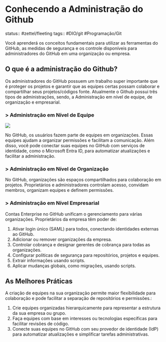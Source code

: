 # Conhecendo a Administração do Github
status:: #zettel/fleeting 
tags:: #DIO/git #Programação/Git 

Você aprenderá os conceitos fundamentais para utilizar as ferramentas do GitHub, as medidas de segurança e os controle disponíveis para administradores do GitHub em uma organização ou empresa.
## O que é a administração do Github?

Os administradores do GitHub possuem um trabalho super importante que é proteger os projetos e garantir que as equipes certas possam colaborar e compartilhar seus projetos/códigos fonte. Atualmente o Github possui três tipos de administrações, sendo, a Administração em nível de equipe, de organização e empresarial.

### > **Administração em Nível de Equipe**

![](https://aline-antunes.gitbook.io/~gitbook/image?url=https:%2F%2F74136188-files.gitbook.io%2F%7E%2Ffiles%2Fv0%2Fb%2Fgitbook-x-prod.appspot.com%2Fo%2Fspaces%252F2HZbEqnaq1Y4YcnxMtW1%252Fuploads%252FHJkj6x8Mnz6zrWxdsUWH%252FAdministra%25C3%25A7%25C3%25A3o%2520no%2520n%25C3%25ADvel%2520da%2520equipe.png%3Falt=media%26token=1399a138-e409-4b60-afaf-dadc59abf6cf&width=768&dpr=4&quality=100&sign=77e1eb30639a16a6e4e9dabbbce8ecf0bc0ec13b203c095298764d5ab94c69f6)

No GitHub, os usuários fazem parte de equipes em organizações. Essas equipes ajudam a organizar permissões e facilitam a comunicação. Além disso, você pode conectar suas equipes no GitHub com serviços de identidade, como o Microsoft Entra ID, para automatizar atualizações e facilitar a administração.

### > **Administração em Nível de Organização**

No GitHub, organizações são espaços compartilhados para colaboração em projetos. Proprietários e administradores controlam acesso, convidam membros, organizam equipes e definem permissões.

### > **Administração em Nível Empresarial**

Contas Enterprise no GitHub unificam o gerenciamento para várias organizações. Proprietários da empresa têm poder de:

1. Ativar login único (SAML) para todos, conectando identidades externas ao GitHub.
2. Adicionar ou remover organizações da empresa.
3. Controlar cobrança e designar gerentes de cobrança para todas as organizações.
4. Configurar políticas de segurança para repositórios, projetos e equipes.
5. Extrair informações usando scripts.
6. Aplicar mudanças globais, como migrações, usando scripts.

## As Melhores Práticas

A criação de equipes na sua organização permite maior flexibilidade para colaboração e pode facilitar a separação de repositórios e permissões.:

1. Crie equipes organizadas hierarquicamente para representar a estrutura da sua empresa ou grupo.
2. Faça equipes com base em interesses ou tecnologias específicas para facilitar revisões de código.
3. Conecte suas equipes no GitHub com seu provedor de identidade (IdP) para automatizar atualizações e simplificar tarefas administrativas.
